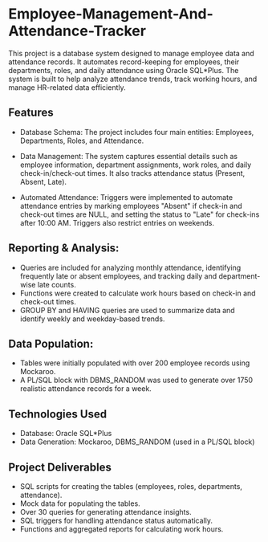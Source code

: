   # Employee-Management-And-Attendance-Tracker

This project is a database system designed to manage employee data and attendance records. It automates record-keeping for employees, their departments, roles, and daily attendance using Oracle SQL*Plus. The system is built to help analyze attendance trends, track working hours, and manage HR-related data efficiently.

## Features

* Database Schema: The project includes four main entities: Employees, Departments, Roles, and Attendance.

* Data Management: The system captures essential details such as employee information, department assignments, work roles, and daily check-in/check-out times. It also tracks attendance status (Present, Absent, Late).

* Automated Attendance: Triggers were implemented to automate attendance entries by marking employees "Absent" if check-in and check-out times are NULL, and setting the status to "Late" for check-ins after 10:00 AM. Triggers also restrict entries on weekends.

## Reporting & Analysis:

- Queries are included for analyzing monthly attendance, identifying frequently late or absent employees, and tracking daily and department-wise late counts.
- Functions were created to calculate work hours based on check-in and check-out times.
- GROUP BY and HAVING queries are used to summarize data and identify weekly and weekday-based trends.

## Data Population:

- Tables were initially populated with over 200 employee records using Mockaroo.
- A PL/SQL block with DBMS_RANDOM was used to generate over 1750 realistic attendance records for a week.

## Technologies Used

- Database: Oracle SQL*Plus 
- Data Generation: Mockaroo, DBMS_RANDOM (used in a PL/SQL block) 

## Project Deliverables
- SQL scripts for creating the tables (employees, roles, departments, attendance).
- Mock data for populating the tables.
- Over 30 queries for generating attendance insights.
- SQL triggers for handling attendance status automatically.
- Functions and aggregated reports for calculating work hours.

